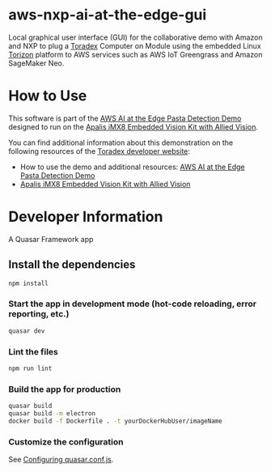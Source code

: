 # aws-nxp-ai-at-the-edge-gui #

Local graphical user interface (GUI) for the collaborative demo with Amazon
and NXP to plug a [Toradex](https://www.toradex.com/) Computer on Module using
the embedded Linux [Torizon](https://www.toradex.com/operating-systems/torizon)
platform to AWS services such as AWS IoT Greengrass and Amazon SageMaker Neo.

# How to Use #

This software is part of the [AWS AI at the Edge Pasta Detection Demo](https://developer.toradex.com/knowledge-base/object-detection-demo-with-aws-sagemaker-neo-and-torizon)
designed to run on the [Apalis iMX8 Embedded Vision Kit with Allied Vision](https://developer.toradex.com/knowledge-base/apalis-imx8-embedded-vision-kit-with-allied-vision).

You can find additional information about this demonstration on the following
resources of the [Toradex developer website](https://developer.toradex.com/):

- How to use the demo and additional resources:
[AWS AI at the Edge Pasta Detection Demo](https://developer.toradex.com/knowledge-base/object-detection-demo-with-aws-sagemaker-neo-and-torizon)
- [Apalis iMX8 Embedded Vision Kit with Allied Vision](https://developer.toradex.com/knowledge-base/apalis-imx8-embedded-vision-kit-with-allied-vision)

# Developer Information #

A Quasar Framework app

## Install the dependencies
```bash
npm install
```

### Start the app in development mode (hot-code reloading, error reporting, etc.)
```bash
quasar dev
```

### Lint the files
```bash
npm run lint
```

### Build the app for production
```bash
quasar build
quasar build -m electron
docker build -f Dockerfile . -t yourDockerHubUser/imageName
```

### Customize the configuration
See [Configuring quasar.conf.js](https://quasar.dev/quasar-cli/quasar-conf-js).
